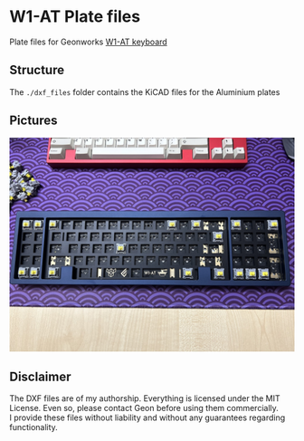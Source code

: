 
# W1-AT Plate files

Plate files for Geonworks [W1-AT keyboard](https://geon.works/pages/w1-at)  

## Structure  
The `./dxf_files` folder contains the KiCAD files for the Aluminium plates  

## Pictures
![w1-at](pics/w1-at.png "w1=at")


## Disclaimer  
The DXF files are of my authorship. Everything is licensed under the MIT License. Even so, please contact Geon before using them commercially.  
I provide these files without liability and without any guarantees regarding functionality.